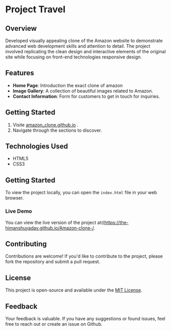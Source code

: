 # Project Travel

## Overview
Developed visually appealing clone of the Amazon website to demonstrate advanced web development skills and attention to detail. The project involved replicating the clean design and interactive elements of the original site while focusing on front-end technologies responsive design.

## Features
- **Home Page**: Introduction the exact clone of amazon
- **Image Gallery**: A collection of beautiful images related to Amazon.
- **Contact Information**: Form for customers to get in touch for inquiries.

## Getting Started
1. Visite [amazon_clone.github.io](https://the-himanshuyadav.github.io/Amazon-clone-/) .
2. Navigate through the sections to discover.

## Technologies Used
* HTML5
* CSS3

## Getting Started
To view the project locally, you can open the `index.html` file in your web browser.

### Live Demo
You can view the live version of the project at((https://the-himanshuyadav.github.io/Amazon-clone-/.

## Contributing
Contributions are welcome! If you'd like to contribute to the project, please fork the repository and submit a pull request.

## License
This project is open-source and available under the [MIT License](LICENSE).

## Feedback
Your feedback is valuable. If you have any suggestions or found issues, feel free to reach out or create an issue on Github. 


